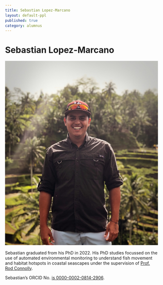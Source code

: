 ```yaml
---
title: Sebastian Lopez-Marcano
layout: default-ppl
published: true
category: alumnus
---
```


# Sebastian Lopez-Marcano  

![](/images/people/Seb-Marcano.JPG)

Sebastian graduated from his PhD in 2022. His PhD studies focussed on the use of automated environmental monitoring to understand fish movement and habitat hotspots in coastal seascapes under the supervision of [Prof. Rod Connolly](http://www.rodconnolly.com/team.html).  

Sebastian’s ORCID No. [is 0000-0002-0814-2906](https://orcid.org/0000-0002-0814-2906).

